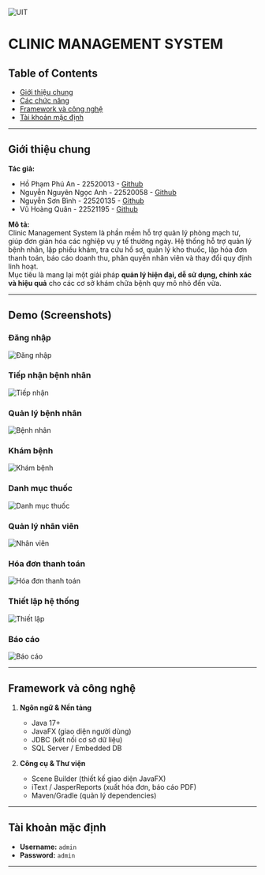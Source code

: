 ![UIT](https://img.shields.io/badge/from-UIT%20VNUHCM-blue?style=for-the-badge&link=https%3A%2F%2Fwww.uit.edu.vn%2F)

# CLINIC MANAGEMENT SYSTEM

## Table of Contents
* [Giới thiệu chung](#giới-thiệu-chung)
* [Các chức năng](#các-chức-năng)
* [Framework và công nghệ](#framework-và-công-nghệ)
* [Tài khoản mặc định](#tài-khoản-mặc-định)

---

## Giới thiệu chung
**Tác giả:**
- Hồ Phạm Phú An - 22520013 - [Github](https://github.com/FhuAnn)
- Nguyễn Nguyên Ngọc Anh - 22520058 - [Github](https://github.com/AndreNguyen03)
- Nguyễn Sơn Bình - 22520135 - [Github](https://github.com/BinhNguyen215)
- Vũ Hoàng Quân - 22521195 - [Github](#)

**Mô tả:**  
Clinic Management System là phần mềm hỗ trợ quản lý phòng mạch tư, giúp đơn giản hóa các nghiệp vụ y tế thường ngày. Hệ thống hỗ trợ quản lý bệnh nhân, lập phiếu khám, tra cứu hồ sơ, quản lý kho thuốc, lập hóa đơn thanh toán, báo cáo doanh thu, phân quyền nhân viên và thay đổi quy định linh hoạt.  
Mục tiêu là mang lại một giải pháp **quản lý hiện đại, dễ sử dụng, chính xác và hiệu quả** cho các cơ sở khám chữa bệnh quy mô nhỏ đến vừa.

---

## Demo (Screenshots)

### Đăng nhập
![Đăng nhập](https://github.com/AndreNguyen03/SE104-Pharmacy-Clinic/blob/master/assets/dangnhap.png?raw=true)

### Tiếp nhận bệnh nhân
![Tiếp nhận](https://github.com/AndreNguyen03/SE104-Pharmacy-Clinic/blob/master/assets/farmacy_tiepnhan.png?raw=true)

### Quản lý bệnh nhân
![Bệnh nhân](https://github.com/AndreNguyen03/SE104-Pharmacy-Clinic/blob/master/assets/benhnhan.png?raw=true)

### Khám bệnh
![Khám bệnh](https://github.com/AndreNguyen03/SE104-Pharmacy-Clinic/blob/master/assets/khambenh.png?raw=true)

### Danh mục thuốc
![Danh mục thuốc](https://github.com/AndreNguyen03/SE104-Pharmacy-Clinic/blob/master/assets/danhmucthuoc.png?raw=true)

### Quản lý nhân viên
![Nhân viên](https://github.com/AndreNguyen03/SE104-Pharmacy-Clinic/blob/master/assets/nhanvien.png?raw=true)

### Hóa đơn thanh toán
![Hóa đơn thanh toán](https://github.com/AndreNguyen03/SE104-Pharmacy-Clinic/blob/master/assets/hoadonthanhtoan.png?raw=true)

### Thiết lập hệ thống
![Thiết lập](https://github.com/AndreNguyen03/SE104-Pharmacy-Clinic/blob/master/assets/thietlap.png?raw=true)

### Báo cáo
![Báo cáo](https://github.com/AndreNguyen03/SE104-Pharmacy-Clinic/blob/master/assets/baocao.png?raw=true)

---

## Framework và công nghệ
1. **Ngôn ngữ & Nền tảng**
   - Java 17+  
   - JavaFX (giao diện người dùng)  
   - JDBC (kết nối cơ sở dữ liệu)  
   - SQL Server / Embedded DB  

2. **Công cụ & Thư viện**
   - Scene Builder (thiết kế giao diện JavaFX)  
   - iText / JasperReports (xuất hóa đơn, báo cáo PDF)  
   - Maven/Gradle (quản lý dependencies)  

---

## Tài khoản mặc định
- **Username:** `admin`  
- **Password:** `admin`  

---
